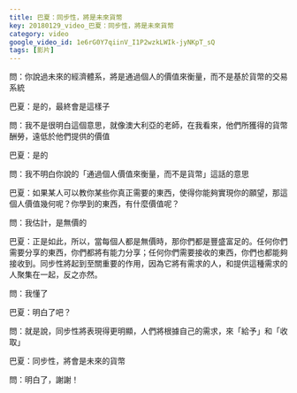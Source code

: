 ```yaml
---
title: 巴夏：同步性，將是未來貨幣
key: 20180129_video_巴夏：同步性，將是未來貨幣
category: video
google_video_id: 1e6rG0Y7qiinV_I1P2wzkLWIk-jyNKpT_sQ
tags: [影片]
---
```


問：你說過未來的經濟體系，將是通過個人的價值來衡量，而不是基於貨幣的交易系統

巴夏：是的，最終會是這樣子

問：我不是很明白這個意思，就像澳大利亞的老師，在我看來，他們所獲得的貨幣酬勞，遠低於他們提供的價值

巴夏：是的

問：我不明白你說的「通過個人價值來衡量，而不是貨幣」這話的意思

巴夏：如果某人可以教你某些你真正需要的東西，使得你能夠實現你的願望，那這個人價值幾何呢？你學到的東西，有什麼價值呢？

問：我估計，是無價的

巴夏：正是如此，所以，當每個人都是無價時，那你們都是豐盛富足的。任何你們需要分享的東西，你們都將有能力分享；任何你們需要接收的東西，你們也都能夠接收到。同步性將起到至關重要的作用，因為它將有需求的人，和提供這種需求的人聚集在一起，反之亦然。

問：我懂了

巴夏：明白了吧？

問：就是說，同步性將表現得更明顯，人們將根據自己的需求，來「給予」和「收取」

巴夏：同步性，將會是未來的貨幣

問：明白了，謝謝！
